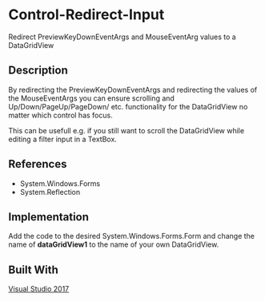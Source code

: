 Control-Redirect-Input
======================

Redirect PreviewKeyDownEventArgs and MouseEventArg values to a DataGridView

## Description
By redirecting the PreviewKeyDownEventArgs and redirecting the values of 
the MouseEventArgs you can ensure scrolling and Up/Down/PageUp/PageDown/ etc.
functionality for the DataGridView no matter which control has focus.

This can be usefull e.g. if you still want to scroll the DataGridView while 
editing a filter input in a TextBox.


## References

* System.Windows.Forms
* System.Reflection


## Implementation

Add the code to the desired System.Windows.Forms.Form and change the name 
of **dataGridView1** to the name of your own DataGridView.


## Built With 
[Visual Studio 2017](https://visualstudio.microsoft.com)
